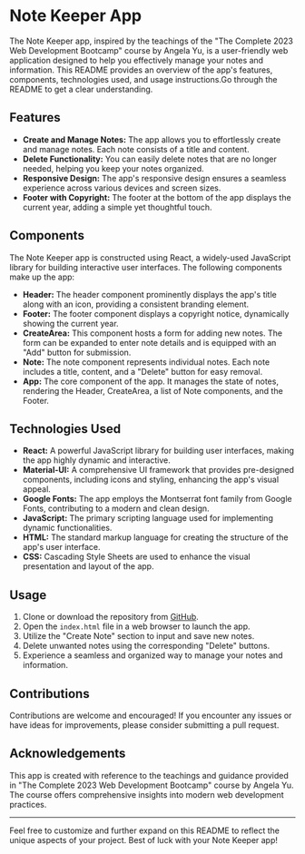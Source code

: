 # Note Keeper App

The Note Keeper app, inspired by the teachings of the "The Complete 2023 Web Development Bootcamp" course by Angela Yu, is a user-friendly web application designed to help you effectively manage your notes and information. This README provides an overview of the app's features, components, technologies used, and usage instructions.Go through the README to get a clear understanding.

## Features

- **Create and Manage Notes:** The app allows you to effortlessly create and manage notes. Each note consists of a title and content.
- **Delete Functionality:** You can easily delete notes that are no longer needed, helping you keep your notes organized.
- **Responsive Design:** The app's responsive design ensures a seamless experience across various devices and screen sizes.
- **Footer with Copyright:** The footer at the bottom of the app displays the current year, adding a simple yet thoughtful touch.

## Components

The Note Keeper app is constructed using React, a widely-used JavaScript library for building interactive user interfaces. The following components make up the app:

- **Header:** The header component prominently displays the app's title along with an icon, providing a consistent branding element.
- **Footer:** The footer component displays a copyright notice, dynamically showing the current year.
- **CreateArea:** This component hosts a form for adding new notes. The form can be expanded to enter note details and is equipped with an "Add" button for submission.
- **Note:** The note component represents individual notes. Each note includes a title, content, and a "Delete" button for easy removal.
- **App:** The core component of the app. It manages the state of notes, rendering the Header, CreateArea, a list of Note components, and the Footer.

## Technologies Used

- **React:** A powerful JavaScript library for building user interfaces, making the app highly dynamic and interactive.
- **Material-UI:** A comprehensive UI framework that provides pre-designed components, including icons and styling, enhancing the app's visual appeal.
- **Google Fonts:** The app employs the Montserrat font family from Google Fonts, contributing to a modern and clean design.
- **JavaScript:** The primary scripting language used for implementing dynamic functionalities.
- **HTML:** The standard markup language for creating the structure of the app's user interface.
- **CSS:** Cascading Style Sheets are used to enhance the visual presentation and layout of the app.

## Usage

1. Clone or download the repository from [GitHub]([https://github.com/Chitra2409/Note-Keeper]).
2. Open the `index.html` file in a web browser to launch the app.
3. Utilize the "Create Note" section to input and save new notes.
4. Delete unwanted notes using the corresponding "Delete" buttons.
5. Experience a seamless and organized way to manage your notes and information.

## Contributions

Contributions are welcome and encouraged! If you encounter any issues or have ideas for improvements, please consider submitting a pull request.


## Acknowledgements

This app is created with reference to the teachings and guidance provided in "The Complete 2023 Web Development Bootcamp" course by Angela Yu. The course offers comprehensive insights into modern web development practices.

---

Feel free to customize and further expand on this README to reflect the unique aspects of your project. Best of luck with your Note Keeper app!
